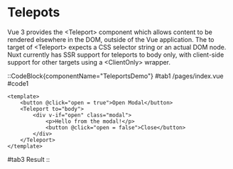 # Telepots

Vue 3 provides the &lt;Teleport&gt; component which allows content to be rendered elsewhere in
the DOM, outside of the Vue application. The to target of &lt;Teleport&gt; expects a CSS
selector string or an actual DOM node. Nuxt currently has SSR support for teleports to body
only, with client-side support for other targets using a &lt;ClientOnly&gt; wrapper.

::CodeBlock{componentName="TeleportsDemo"}
#tab1
/pages/index.vue
#code1

```vue
<template>
	<button @click="open = true">Open Modal</button>
	<Teleport to="body">
		<div v-if="open" class="modal">
			<p>Hello from the modal!</p>
			<button @click="open = false">Close</button>
		</div>
	</Teleport>
</template>
```

#tab3
Result
::

